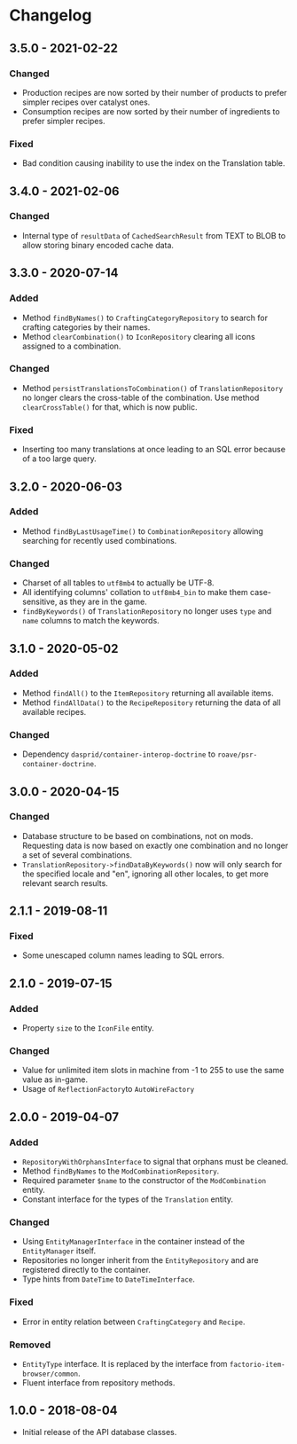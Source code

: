 # Changelog

## 3.5.0 - 2021-02-22

### Changed

- Production recipes are now sorted by their number of products to prefer simpler recipes over catalyst ones.
- Consumption recipes are now sorted by their number of ingredients to prefer simpler recipes.

### Fixed

- Bad condition causing inability to use the index on the Translation table.

## 3.4.0 - 2021-02-06

### Changed

- Internal type of `resultData` of `CachedSearchResult` from TEXT to BLOB to allow storing binary encoded cache data. 

## 3.3.0 - 2020-07-14

### Added

- Method `findByNames()` to `CraftingCategoryRepository` to search for crafting categories by their names.
- Method `clearCombination()` to `IconRepository` clearing all icons assigned to a combination.

### Changed

- Method `persistTranslationsToCombination()` of `TranslationRepository` no longer clears the cross-table of the 
  combination. Use method `clearCrossTable()` for that, which is now public. 

### Fixed

- Inserting too many translations at once leading to an SQL error because of a too large query.

## 3.2.0 - 2020-06-03

### Added

- Method `findByLastUsageTime()` to `CombinationRepository` allowing searching for recently used combinations.

### Changed

- Charset of all tables to `utf8mb4` to actually be UTF-8.
- All identifying columns' collation to `utf8mb4_bin` to make them case-sensitive, as they are in the game.
- `findByKeywords()` of `TranslationRepository` no longer uses `type` and `name` columns to match the keywords.

## 3.1.0 - 2020-05-02

### Added

- Method `findAll()` to the `ItemRepository` returning all available items.
- Method `findAllData()` to the `RecipeRepository` returning the data of all available recipes.

### Changed 

- Dependency `dasprid/container-interop-doctrine` to `roave/psr-container-doctrine`.

## 3.0.0 - 2020-04-15

### Changed

- Database structure to be based on combinations, not on mods. Requesting data is now based on exactly one combination
  and no longer a set of several combinations.
- `TranslationRepository->findDataByKeywords()` now will only search for the specified locale and "en", ignoring all
  other locales, to get more relevant search results.

## 2.1.1 - 2019-08-11

### Fixed

- Some unescaped column names leading to SQL errors.

## 2.1.0 - 2019-07-15

### Added

- Property `size` to the `IconFile` entity. 

### Changed

- Value for unlimited item slots in machine from -1 to 255 to use the same value as in-game.
- Usage of `ReflectionFactory`to `AutoWireFactory`

## 2.0.0 - 2019-04-07

### Added

- `RepositoryWithOrphansInterface` to signal that orphans must be cleaned.
- Method `findByNames` to the `ModCombinationRepository`.
- Required parameter `$name` to the constructor of the `ModCombination` entity.
- Constant interface for the types of the `Translation` entity. 

### Changed

- Using `EntityManagerInterface` in the container instead of the `EntityManager` itself.
- Repositories no longer inherit from the `EntityRepository` and are registered directly to the container.
- Type hints from `DateTime` to `DateTimeInterface`.

### Fixed

- Error in entity relation between `CraftingCategory` and `Recipe`.

### Removed

- `EntityType` interface. It is replaced by the interface from `factorio-item-browser/common`.
- Fluent interface from repository methods.

## 1.0.0 - 2018-08-04

- Initial release of the API database classes.
